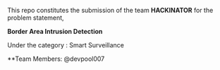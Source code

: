 This repo constitutes the submission of the team **HACKINATOR** for the problem statement,

**Border Area Intrusion Detection**

Under the category : Smart Surveillance

**Team Members:
@devpool007
